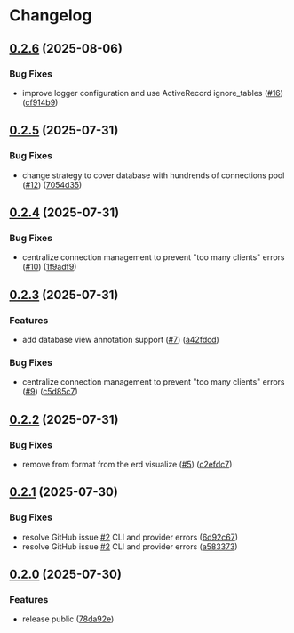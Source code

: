 # Changelog

## [0.2.6](https://github.com/seuros/rails_lens/compare/rails_lens/v0.2.5...rails_lens/v0.2.6) (2025-08-06)


### Bug Fixes

* improve logger configuration and use ActiveRecord ignore_tables ([#16](https://github.com/seuros/rails_lens/issues/16)) ([cf914b9](https://github.com/seuros/rails_lens/commit/cf914b9a421f2f69328e80733229408c9f362963))

## [0.2.5](https://github.com/seuros/rails_lens/compare/rails_lens/v0.2.4...rails_lens/v0.2.5) (2025-07-31)


### Bug Fixes

* change strategy to cover database with hundrends of connections pool ([#12](https://github.com/seuros/rails_lens/issues/12)) ([7054d35](https://github.com/seuros/rails_lens/commit/7054d3582bfee41f0050725c2bd23e80c5898486))

## [0.2.4](https://github.com/seuros/rails_lens/compare/rails_lens/v0.2.3...rails_lens/v0.2.4) (2025-07-31)


### Bug Fixes

* centralize connection management to prevent "too many clients" errors ([#10](https://github.com/seuros/rails_lens/issues/10)) ([1f9adf9](https://github.com/seuros/rails_lens/commit/1f9adf9b7dd0648add324492189c1322726da52f))

## [0.2.3](https://github.com/seuros/rails_lens/compare/rails_lens/v0.2.2...rails_lens/v0.2.3) (2025-07-31)


### Features

* add database view annotation support ([#7](https://github.com/seuros/rails_lens/issues/7)) ([a42fdcd](https://github.com/seuros/rails_lens/commit/a42fdcdfe4da9e2a086488e0c5e0c72d2f3c5d3d))


### Bug Fixes

* centralize connection management to prevent "too many clients" errors ([#9](https://github.com/seuros/rails_lens/issues/9)) ([c5d85c7](https://github.com/seuros/rails_lens/commit/c5d85c7239d1eff49494a05582cb00a8e7402618))

## [0.2.2](https://github.com/seuros/rails_lens/compare/rails_lens/v0.2.1...rails_lens/v0.2.2) (2025-07-31)


### Bug Fixes

* remove from format from the erd visualize ([#5](https://github.com/seuros/rails_lens/issues/5)) ([c2efdc7](https://github.com/seuros/rails_lens/commit/c2efdc7011425fcd8b46dce54d811ce166b0c660))

## [0.2.1](https://github.com/seuros/rails_lens/compare/rails_lens/v0.2.0...rails_lens/v0.2.1) (2025-07-30)


### Bug Fixes

* resolve GitHub issue [#2](https://github.com/seuros/rails_lens/issues/2) CLI and provider errors ([6d92c67](https://github.com/seuros/rails_lens/commit/6d92c679f1da9186ec4f357c243b41bc57eecd94))
* resolve GitHub issue [#2](https://github.com/seuros/rails_lens/issues/2) CLI and provider errors ([a583373](https://github.com/seuros/rails_lens/commit/a583373b40ee7fdde32b3e97295448b1ecaa7ca5))

## [0.2.0](https://github.com/seuros/rails_lens/compare/rails_lens-v0.1.0...rails_lens/v0.2.0) (2025-07-30)


### Features

* release public ([78da92e](https://github.com/seuros/rails_lens/commit/78da92e5c788bbac71b5b2c36b5a1419b04350d2))
